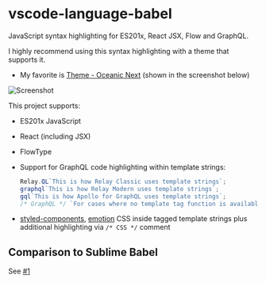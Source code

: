 # vscode-language-babel

JavaScript syntax highlighting for ES201x, React JSX, Flow and GraphQL.

I highly recommend using this syntax highlighting with a theme that supports it.

- My favorite is [Theme - Oceanic Next](https://marketplace.visualstudio.com/items?itemName=naumovs.theme-oceanicnext) (shown in the screenshot below)

![Screenshot](https://raw.githubusercontent.com/mgmcdermott/vscode-language-babel/master/images/screenshot.png)

This project supports:

- ES201x JavaScript
- React (including JSX)
- FlowType
- Support for GraphQL code highlighting within template strings:

  ```javascript
  Relay.QL`This is how Relay Classic uses template strings`;
  graphql`This is how Relay Modern uses template strings`;
  gql`This is how Apollo for GraphQL uses template strings`;
  /* GraphQL */ `For cases where no template tag function is available`;
  ```

- [styled-components](https://github.com/styled-components/styled-components), [emotion](https://github.com/emotion-js/emotion) CSS inside tagged template strings plus additional highlighting via `/* CSS */` comment

## Comparison to Sublime Babel

See [#1](https://github.com/mgmcdermott/vscode-language-babel/issues/1)
